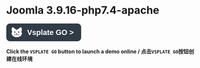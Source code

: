 # Joomla 3.9.16-php7.4-apache

<a href="https://www.vsplate.com/?docker-compose=https://github.com/vsplate/dcenvs/joomla/3.9.16-php7.4-apache"><img alt="VSPLATE GO" src="https://raw.githubusercontent.com/vsplate/images/master/vsgo_btn.png" width="200px"></a>

**Click the `VSPLATE GO` button to launch a demo online / 点击`VSPLATE GO`按钮创建在线环境**